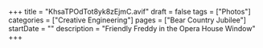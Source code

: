 +++
title = "KhsaTPOdTot8yk8zEjmC.avif"
draft = false
tags = ["Photos"]
categories = ["Creative Engineering"]
pages = ["Bear Country Jubilee"]
startDate = ""
description = "Friendly Freddy in the Opera House Window"
+++
